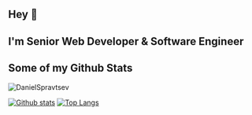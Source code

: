 ## Hey 👋
## I'm Senior Web Developer & Software Engineer

<!--
- Main stack: TALL (TailwindCSS, AlpineJS, Laravel, Livewire)
- Frontend: PWA, SPA, SSR, AlpineJS, TailwindCSS
- Backend: Laravel
- DB: MySQL, PostgreSQL, SQLite, Redis, Algolia, Elastic
- OS/VM/CI/CD: Linux, Docker, Vagrant, GitLab CI, GitHub Actions
- Tools: VS Code, Notion, Figma
-->

## Some of my Github Stats
<p align=left> <img src=https://komarev.com/ghpvc/?username=DanielSpravtsev alt=DanielSpravtsev /> </p>

[![Github stats](https://github-readme-stats.vercel.app/api?username=DanielSpravtsev&show_icons=true&include_all_commits=true&count_private=true)](https://github.com/DanielSpravtsev/github-readme-stats)
[![Top Langs](https://github-readme-stats.vercel.app/api/top-langs/?username=DanielSpravtsev&layout=compact&count_private=true)](https://github.com/DanielSpravtsev/github-readme-stats)

<!--
**DanielSpravtsev/DanielSpravtsev** is a ✨ _special_ ✨ repository because its `README.md` (this file) appears on your GitHub profile.

Here are some ideas to get you started:

- 🔭 I’m currently working on ...
- 🌱 I’m currently learning ...
- 👯 I’m looking to collaborate on ...
- 🤔 I’m looking for help with ...
- 💬 Ask me about ...
- 📫 How to reach me: ...
- 😄 Pronouns: ...
- ⚡ Fun fact: ...
-->
